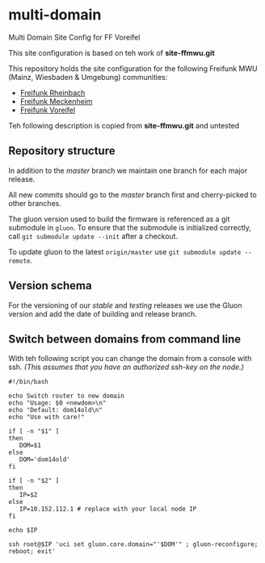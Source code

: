 # multi-domain
Multi Domain Site Config for FF Voreifel

This site configuration is based on teh work of **site-ffmwu.git**


This repository holds the site configuration for the following Freifunk MWU (Mainz, Wiesbaden & Umgebung) communities:

* [Freifunk Rheinbach](http://www.freifunk-rheinbach.de)
* [Freifunk Meckenheim](http://wiesbaden.freifunk.net)
* [Freifunk Voreifel](https://www.freifunk-bingen.de)

Teh following description is copied from  **site-ffmwu.git** and untested


## Repository structure
In addition to the _master_ branch we maintain one branch for each major release.

All new commits should go to the _master_ branch first and cherry-picked to other branches.

The gluon version used to build the firmware is referenced as a git submodule in `gluon`.
To ensure that the submodule is initialized correctly, call `git submodule update --init` after a checkout.

To update gluon to the latest `origin/master` use `git submodule update --remote`.

## Version schema
For the versioning of our _stable_ and _testing_ releases we use the Gluon version and add the date of building and release branch.

## Switch between domains from command line

With teh following script you can change the domain from a console with ssh. *(This assumes that you have an authorized ssh-key on the node.)*

```
#!/bin/bash

echo Switch router to new domain
echo "Usage: $0 <newdom>\n"
echo "Default: dom14old\n"
echo "Use with care!"

if [ -n "$1" ] 
then
   DOM=$1
else
   DOM='dom14old'
fi

if [ -n "$2" ] 
then
   IP=$2
else
   IP=10.152.112.1 # replace with your local node IP
fi

echo $IP

ssh root@$IP 'uci set gluon.core.domain="'$DOM'" ; gluon-reconfigure; reboot; exit'

```